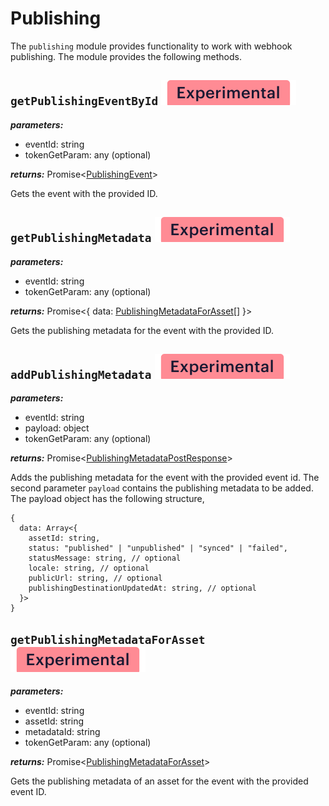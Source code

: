 # Publishing

The `publishing` module provides functionality to work with webhook publishing. The module provides the following methods.

## `getPublishingEventById` <img src="../experimental-badge.svg" alt="experimental-badge" />

**_parameters:_**

- eventId: string
- tokenGetParam: any (optional)

**_returns:_** Promise<[PublishingEvent](../objects/PublishingEvent.md)>

Gets the event with the provided ID.

## `getPublishingMetadata` <img src="../experimental-badge.svg" alt="experimental-badge" />

**_parameters:_**

- eventId: string
- tokenGetParam: any (optional)

**_returns:_** Promise<{ data: [PublishingMetadataForAsset](../objects/PublishingMetadataForAsset.md)[] }>

Gets the publishing metadata for the event with the provided ID.

## `addPublishingMetadata` <img src="../experimental-badge.svg" alt="experimental-badge" />

**_parameters:_**

- eventId: string
- payload: object
- tokenGetParam: any (optional)

**_returns:_** Promise<[PublishingMetadataPostResponse](../objects/PublishingMetadataPostResponse.md)>

Adds the publishing metadata for the event with the provided event id. The second parameter `payload` contains the publishing metadata to be added. The payload object has the following structure,

```pre
{
  data: Array<{
    assetId: string,
    status: "published" | "unpublished" | "synced" | "failed",
    statusMessage: string, // optional
    locale: string, // optional
    publicUrl: string, // optional
    publishingDestinationUpdatedAt: string, // optional
  }>
}
```

## `getPublishingMetadataForAsset` <img src="../experimental-badge.svg" alt="experimental-badge" />

**_parameters:_**

- eventId: string
- assetId: string
- metadataId: string
- tokenGetParam: any (optional)

**_returns:_** Promise<[PublishingMetadataForAsset](../objects/PublishingMetadataForAsset.md)>

Gets the publishing metadata of an asset for the event with the provided event ID.

